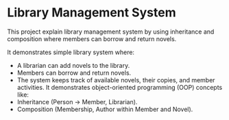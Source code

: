 # Library Management System
This project explain  library management system by using inheritance and composition where members can borrow and return novels.

It demonstrates simple library system where:
* A librarian can add novels to the library.
* Members can borrow and return novels.
* The system keeps track of available novels, their copies, and member activities.
It demonstrates object-oriented programming (OOP) concepts like:
* Inheritance (Person -> Member, Librarian).
* Composition (Membership, Author within Member and Novel).

